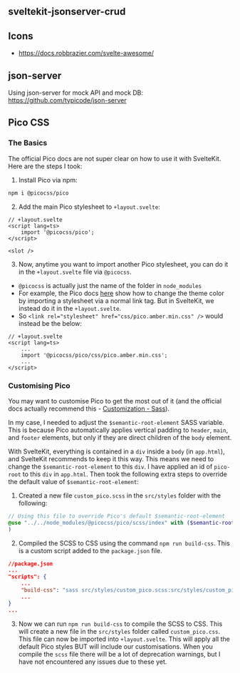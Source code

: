 ## sveltekit-jsonserver-crud

## Icons

- https://docs.robbrazier.com/svelte-awesome/

## json-server

Using json-server for mock API and mock DB: https://github.com/typicode/json-server

## Pico CSS

### The Basics

The official Pico docs are not super clear on how to use it with SvelteKit. Here are the steps I took:

1. Install Pico via npm:

``` bash
npm i @picocss/pico
```

2. Add the main Pico stylesheet to `+layout.svelte`:

``` svelte
// +layout.svelte
<script lang=ts>
	import '@picocss/pico';
</script>

<slot />
```

3. Now, anytime you want to import another Pico stylesheet, you can do it in the `+layout.svelte` file via `@picocss`.

- `@picocss` is actually just the name of the folder in `node_modules`
- For example, the Pico docs [here](https://picocss.com/docs/version-picker) show how to change the theme color by importing a stylesheet via a normal link tag. But in SvelteKit, we instead do it in the `+layout.svelte`. 
- So `<link rel="stylesheet" href="css/pico.amber.min.css" />` would instead be the below:

``` svelte
// +layout.svelte
<script lang=ts>
	...
	import '@picocss/pico/css/pico.amber.min.css';
	...
</script>
```

### Customising Pico

You may want to customise Pico to get the most out of it (and the official docs actually recommend this - [Customization - Sass](https://picocss.com/docs/sass)).

In my case, I needed to adjust the `$semantic-root-element` SASS variable. This is because Pico automatically applies vertical padding to `header`, `main`, and `footer` elements, but only if they are direct children of the `body` element.

With SvelteKit, everything is contained in a `div` inside a `body` (in `app.html`), and SvelteKit recommends to keep it this way. This means we need to change the `$semantic-root-element` to this `div`. I have applied an id of `pico-root` to this `div` in `app.html`. Then took the following extra steps to override the default value of `$semantic-root-element`:

1. Created a new file `custom_pico.scss` in the `src/styles` folder with the following:

``` scss
// Using this file to override Pico's default $semantic-root-element
@use "../../node_modules/@picocss/pico/scss/index" with ($semantic-root-element: "div#pico-root"
)
```

2. Compiled the SCSS to CSS using the command `npm run build-css`. This is a custom script added to the `package.json` file.

``` json
//package.json
...
"scripts": {
	...
	"build-css": "sass src/styles/custom_pico.scss:src/styles/custom_pico.css --style compressed"
	...
}
...
```

3. Now we can run `npm run build-css` to compile the SCSS to CSS. This will create a new file in the `src/styles` folder called `custom_pico.css`. This file can now be imported into `+layout.svelte`. This will apply all the default Pico styles BUT will include our customisations. When you compile the `scss` file there will be a lot of deprecation warnings, but I have not encountered any issues due to these yet.
